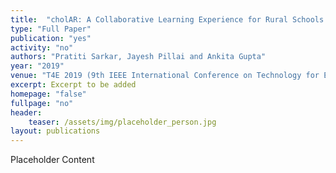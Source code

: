 ```yaml
---
title:  "cholAR: A Collaborative Learning Experience for Rural Schools Using Augmented Reality Application"
type: "Full Paper"
publication: "yes"
activity: "no"
authors: "Pratiti Sarkar, Jayesh Pillai and Ankita Gupta"
year: "2019"
venue: "T4E 2019 (9th IEEE International Conference on Technology for Education), IIT Madras, India"
excerpt: Excerpt to be added
homepage: "false"
fullpage: "no"
header:
    teaser: /assets/img/placeholder_person.jpg
layout: publications    
---
```


Placeholder Content